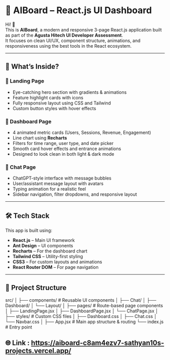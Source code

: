 # 🧠 AIBoard – React.js UI Dashboard

Hi! 👋  
This is **AIBoard**, a modern and responsive 3-page React.js application built as part of the **Agusta Hitech UI Developer Assessment**.  
It focuses on clean UI/UX, component structure, animations, and responsiveness using the best tools in the React ecosystem.

---

## 🚀 What’s Inside?

### 🔹 Landing Page
- Eye-catching hero section with gradients & animations
- Feature highlight cards with icons
- Fully responsive layout using CSS and Tailwind
- Custom button styles with hover effects

### 🔹 Dashboard Page
- 4 animated metric cards (Users, Sessions, Revenue, Engagement)
- Line chart using **Recharts**
- Filters for time range, user type, and date picker
- Smooth card hover effects and entrance animations
- Designed to look clean in both light & dark mode

### 🔹 Chat Page
- ChatGPT-style interface with message bubbles
- User/assistant message layout with avatars
- Typing animation for a realistic feel
- Sidebar navigation, filter dropdowns, and responsive layout

---

## 🛠️ Tech Stack

This app is built using:

- **React.js** – Main UI framework
- **Ant Design** – UI components
- **Recharts** – For the dashboard chart
- **Tailwind CSS** – Utility-first styling
- **CSS3** – For custom layouts and animations
- **React Router DOM** – For page navigation

---

## 📁 Project Structure

src/
│
├── components/ # Reusable UI components
│ ├── Chat/
│ ├── Dashboard/
│ └── Layout/
│
├── pages/ # Route-based page components
│ ├── LandingPage.jsx
│ ├── DashboardPage.jsx
│ └── ChatPage.jsx
│
├── styles/ # Custom CSS files
│ ├── Dashboard.css
│ ├── Chat.css
│ └── Navbar.css
│
├── App.jsx # Main app structure & routing
└── index.js # Entry point

## 🌐 Link : https://aiboard-c8am4ezv7-sathyan10s-projects.vercel.app/